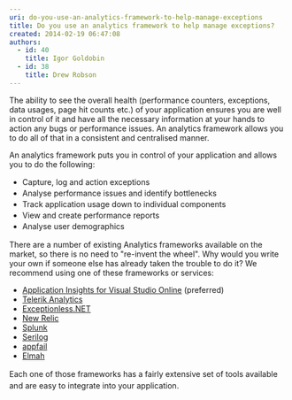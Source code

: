 ```yaml
---
uri: do-you-use-an-analytics-framework-to-help-manage-exceptions
title: Do you use an analytics framework to help manage exceptions?
created: 2014-02-19 06:47:08
authors:
  - id: 40
    title: Igor Goldobin
  - id: 38
    title: Drew Robson
---
```





<span class='intro'> ​The ability&#160;to see the&#160;overall health (performance counters, exceptions, data usages, page hit counts etc.) of your application&#160;ensures you are well in control of it and have all the necessary information at your hands to action any bugs or performance issues. An&#160;analytics framework allows you to do all of that in a consistent and centralised manner.&#160; </span>

​​An analytics framework puts you in control of your application and allows you to do the following&#58; 
<div><ul><li>
         <span style="line-height&#58;20px;">Capture,&#160;log and action&#160;exceptions<br></span></li><li>
         <span style="line-height&#58;20px;">Analyse performance issues and identify&#160;bottlenecks</span></li><li>
         <span style="line-height&#58;20px;">Track application usage down to individual components</span></li><li>
         <span style="line-height&#58;20px;">View and&#160;create performance reports</span></li><li>
         <span style="line-height&#58;20px;">Analyse&#160;user&#160;demographics</span></li></ul><div>There are a&#160;number of existing Analytics frameworks available on the market, so there is no need to &quot;re-invent the wheel&quot;. Why would you write your own if someone else has already taken the trouble to do it? We recommend using one of these frameworks or services​&#58;</div></div><div><ul><li><a href="/rules-to-better-application-insights-for-visual-studio-online">Application Insights for Visual Studio Online​</a>&#160;(preferred)</li><li> 
         <a href="http&#58;//www.telerik.com/analytics">Telerik Analytics</a></li><li> 
         <a href="http&#58;//exceptionless.com/">Exceptionless.NET</a>​</li><li>​<a href="https&#58;//docs.newrelic.com/docs/dotnet/the-net-agent-api">New Relic​</a></li><li><a href="http&#58;//www.splunk.com/">Splunk</a>​</li><li><a href="http&#58;//serilog.net/">Serilog</a>​</li><li><a href="http&#58;//appfail.net/">appfail</a>​</li><li><a href="http&#58;//www.nuget.org/packages/ELMAH">Elmah</a>​</li></ul><div>
      <span style="line-height&#58;21px;">Each one of those frameworks&#160;has a fairly extensive set of tools available and are easy to integrate into your application.​</span></div></div>


